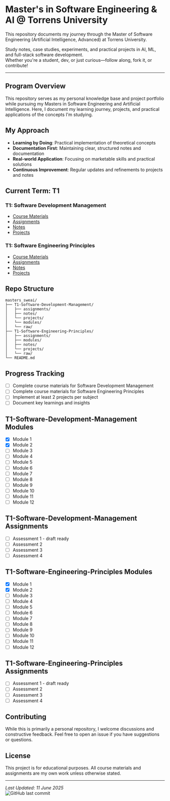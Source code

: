 
# Master's in Software Engineering & AI @ Torrens University

This repository documents my journey through the Master of Software Engineering (Artificial Intelligence, Advanced) at Torrens University.

Study notes, case studies, experiments, and practical projects in AI, ML, and full-stack software development.  
Whether you're a student, dev, or just curious—follow along, fork it, or contribute!

---

## Program Overview
This repository serves as my personal knowledge base and project portfolio while pursuing my Masters in Software Engineering and Artificial Intelligence. Here, I document my learning journey, projects, and practical applications of the concepts I'm studying.

## My Approach
- **Learning by Doing**: Practical implementation of theoretical concepts
- **Documentation First**: Maintaining clear, structured notes and documentation
- **Real-world Application**: Focusing on marketable skills and practical solutions
- **Continuous Improvement**: Regular updates and refinements to projects and notes

## Current Term: T1
### T1: Software Development Management
- [Course Materials](./T1-Software-Development-Management/)
- [Assignments](./T1-Software-Development-Management/assignments)
- [Notes](./T1-Software-Development-Management/notes)
- [Projects](./T1-Software-Development-Management/projects)

### T1: Software Engineering Principles
- [Course Materials](./T1-Software-Engineering-Principles/)
- [Assignments](./T1-Software-Engineering-Principles/assignments)
- [Notes](./T1-Software-Engineering-Principles/notes)
- [Projects](./T1-Software-Engineering-Principles/projects)

## Repo Structure

```
masters_sweai/
├── T1-Software-Development-Management/
│   ├── assignments/
│   ├── notes/
│   └── projects/
│   └── modules/
│   └── raw/
├── T1-Software-Engineering-Principles/
│   ├── assignments/
│   ├── modules/
│   ├── notes/
│   └── projects/
│   └── raw/
└── README.md
```

## Progress Tracking

- [ ] Complete course materials for Software Development Management
- [ ] Complete course materials for Software Engineering Principles
- [ ] Implement at least 2 projects per subject
- [ ] Document key learnings and insights

## T1-Software-Development-Management Modules
- [X] Module 1
- [X] Module 2
- [ ] Module 3
- [ ] Module 4
- [ ] Module 5
- [ ] Module 6
- [ ] Module 7
- [ ] Module 8
- [ ] Module 9
- [ ] Module 10
- [ ] Module 11
- [ ] Module 12

## T1-Software-Development-Management Assignments
- [ ] Assessment 1 - draft ready
- [ ] Assessment 2
- [ ] Assessment 3
- [ ] Assessment 4

## T1-Software-Engineering-Principles Modules
- [X] Module 1
- [X] Module 2
- [ ] Module 3
- [ ] Module 4
- [ ] Module 5
- [ ] Module 6
- [ ] Module 7
- [ ] Module 8
- [ ] Module 9
- [ ] Module 10
- [ ] Module 11
- [ ] Module 12

## T1-Software-Engineering-Principles Assignments
- [ ] Assessment 1 - draft ready
- [ ] Assessment 2
- [ ] Assessment 3
- [ ] Assessment 4

## Contributing
While this is primarily a personal repository, I welcome discussions and constructive feedback. Feel free to open an issue if you have suggestions or questions.

## License
This project is for educational purposes. All course materials and assignments are my own work unless otherwise stated.

---

*Last Updated: 11 June 2025*  
![GitHub last commit](https://img.shields.io/github/last-commit/lfariabr/masters-swe-ai?style=flat-square)

